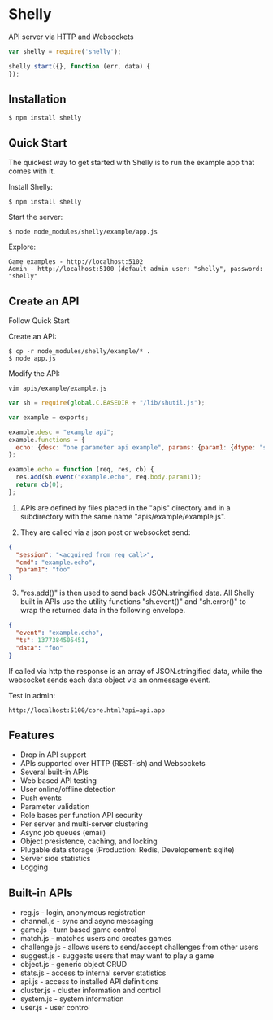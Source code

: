 Shelly
======

  API server via HTTP and Websockets

```js
var shelly = require('shelly');

shelly.start({}, function (err, data) {
});
```

## Installation

    $ npm install shelly

## Quick Start

 The quickest way to get started with Shelly is to run the example app that comes with it.

 Install Shelly:

    $ npm install shelly

 Start the server:

    $ node node_modules/shelly/example/app.js
    
 Explore:
 
    Game examples - http://localhost:5102
    Admin - http://localhost:5100 (default admin user: "shelly", password: "shelly"
    
## Create an API

 Follow Quick Start
 
 Create an API:
 
    $ cp -r node_modules/shelly/example/* .
    $ node app.js
    
 Modify the API:
 
    vim apis/example/example.js
    
```js
var sh = require(global.C.BASEDIR + "/lib/shutil.js");

var example = exports;

example.desc = "example api";
example.functions = {
  echo: {desc: "one parameter api example", params: {param1: {dtype: "string"}}, security: []}
};

example.echo = function (req, res, cb) {
  res.add(sh.event("example.echo", req.body.param1));
  return cb(0);
};
```

1. APIs are defined by files placed in the "apis" directory and in a subdirectory with the same name "apis/example/example.js".

2. They are called via a json post or websocket send:

```json
{
  "session": "<acquired from reg call>",
  "cmd": "example.echo",
  "param1": "foo"
}
````

3. "res.add()" is then used to send back JSON.stringified data.  All Shelly built in APIs use the utility functions "sh.event()" and "sh.error()" to wrap the returned data in the following envelope.

```json
{
  "event": "example.echo",
  "ts": 1377384505451,
  "data": "foo"
}
```

If called via http the response is an array of JSON.stringified data, while the websocket sends each data object via an onmessage event.
    
 Test in admin:
 
    http://localhost:5100/core.html?api=api.app

## Features

  * Drop in API support
  * APIs supported over HTTP (REST-ish) and Websockets
  * Several built-in APIs
  * Web based API testing
  * User online/offline detection
  * Push events
  * Parameter validation
  * Role bases per function API security
  * Per server and multi-server clustering
  * Async job queues (email)
  * Object presistence, caching, and locking
  * Plugable data storage (Production: Redis, Developement: sqlite)
  * Server side statistics
  * Logging

## Built-in APIs
  * reg.js - login, anonymous registration
  * channel.js - sync and async messaging
  * game.js - turn based game control
  * match.js - matches users and creates games
  * challenge.js - allows users to send/accept challenges from other users
  * suggest.js - suggests users that may want to play a game
  * object.js - generic object CRUD
  * stats.js - access to internal server statistics
  * api.js - access to installed API definitions
  * cluster.js - cluster information and control
  * system.js - system information
  * user.js - user control
